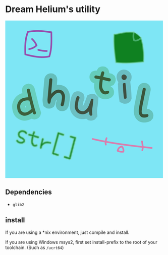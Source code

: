 # Dream Helium's utility

![pic](dhutil.png)

## Dependencies

- `glib2`

## install

If you are using a *nix environment, just compile and install.

If you are using Windows msys2, first set install-prefix to the root of your toolchain. (Such as `/ucrt64`)
